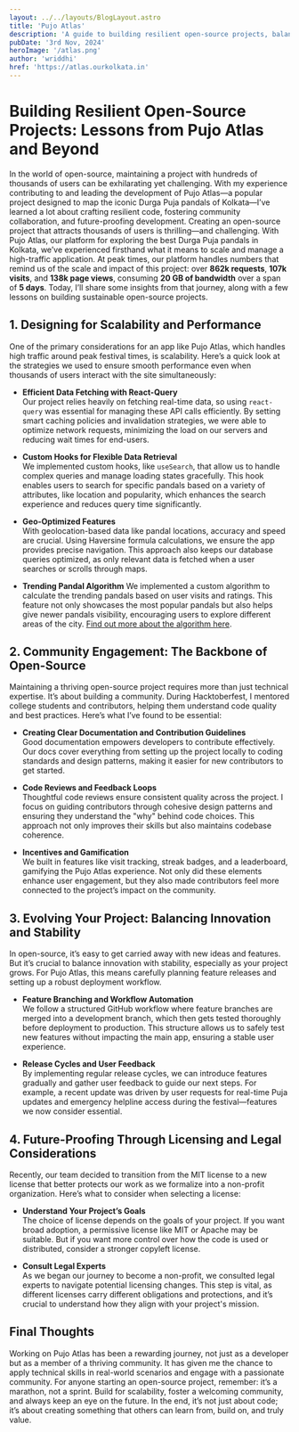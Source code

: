 ```yaml
---
layout: ../../layouts/BlogLayout.astro
title: 'Pujo Atlas'
description: 'A guide to building resilient open-source projects, balancing scalability, community, and future-proofing.'
pubDate: '3rd Nov, 2024'
heroImage: '/atlas.png'
author: 'wriddhi'
href: 'https://atlas.ourkolkata.in'
---
```


# Building Resilient Open-Source Projects: Lessons from Pujo Atlas and Beyond

In the world of open-source, maintaining a project with hundreds of thousands of users can be exhilarating yet challenging. With my experience contributing to and leading the development of Pujo Atlas—a popular project designed to map the iconic Durga Puja pandals of Kolkata—I’ve learned a lot about crafting resilient code, fostering community collaboration, and future-proofing development. Creating an open-source project that attracts thousands of users is thrilling—and challenging. With Pujo Atlas, our platform for exploring the best Durga Puja pandals in Kolkata, we’ve experienced firsthand what it means to scale and manage a high-traffic application. At peak times, our platform handles numbers that remind us of the scale and impact of this project: over **862k requests**, **107k visits**, and **138k page views**, consuming **20 GB of bandwidth** over a span of **5 days**. Today, I’ll share some insights from that journey, along with a few lessons on building sustainable open-source projects.

## 1. Designing for Scalability and Performance

One of the primary considerations for an app like Pujo Atlas, which handles high traffic around peak festival times, is scalability. Here’s a quick look at the strategies we used to ensure smooth performance even when thousands of users interact with the site simultaneously:

- **Efficient Data Fetching with React-Query**  
  Our project relies heavily on fetching real-time data, so using `react-query` was essential for managing these API calls efficiently. By setting smart caching policies and invalidation strategies, we were able to optimize network requests, minimizing the load on our servers and reducing wait times for end-users.

- **Custom Hooks for Flexible Data Retrieval**  
  We implemented custom hooks, like `useSearch`, that allow us to handle complex queries and manage loading states gracefully. This hook enables users to search for specific pandals based on a variety of attributes, like location and popularity, which enhances the search experience and reduces query time significantly.

- **Geo-Optimized Features**  
  With geolocation-based data like pandal locations, accuracy and speed are crucial. Using Haversine formula calculations, we ensure the app provides precise navigation. This approach also keeps our database queries optimized, as only relevant data is fetched when a user searches or scrolls through maps.

- **Trending Pandal Algorithm**
  We implemented a custom algorithm to calculate the trending pandals based on user visits and ratings. This feature not only showcases the most popular pandals but also helps give newer pandals visibility, encouraging users to explore different areas of the city. [Find out more about the algorithm here](https://github.com/Pujo-Atlas-Kolkata/PujoAtlasKol-Web#our-trending-pandals-algorithm).

## 2. Community Engagement: The Backbone of Open-Source

Maintaining a thriving open-source project requires more than just technical expertise. It’s about building a community. During Hacktoberfest, I mentored college students and contributors, helping them understand code quality and best practices. Here’s what I’ve found to be essential:

- **Creating Clear Documentation and Contribution Guidelines**  
  Good documentation empowers developers to contribute effectively. Our docs cover everything from setting up the project locally to coding standards and design patterns, making it easier for new contributors to get started.

- **Code Reviews and Feedback Loops**  
  Thoughtful code reviews ensure consistent quality across the project. I focus on guiding contributors through cohesive design patterns and ensuring they understand the "why" behind code choices. This approach not only improves their skills but also maintains codebase coherence.

- **Incentives and Gamification**  
  We built in features like visit tracking, streak badges, and a leaderboard, gamifying the Pujo Atlas experience. Not only did these elements enhance user engagement, but they also made contributors feel more connected to the project’s impact on the community.

## 3. Evolving Your Project: Balancing Innovation and Stability

In open-source, it’s easy to get carried away with new ideas and features. But it’s crucial to balance innovation with stability, especially as your project grows. For Pujo Atlas, this means carefully planning feature releases and setting up a robust deployment workflow.

- **Feature Branching and Workflow Automation**  
  We follow a structured GitHub workflow where feature branches are merged into a development branch, which then gets tested thoroughly before deployment to production. This structure allows us to safely test new features without impacting the main app, ensuring a stable user experience.

- **Release Cycles and User Feedback**  
  By implementing regular release cycles, we can introduce features gradually and gather user feedback to guide our next steps. For example, a recent update was driven by user requests for real-time Puja updates and emergency helpline access during the festival—features we now consider essential.

## 4. Future-Proofing Through Licensing and Legal Considerations

Recently, our team decided to transition from the MIT license to a new license that better protects our work as we formalize into a non-profit organization. Here’s what to consider when selecting a license:

- **Understand Your Project’s Goals**  
  The choice of license depends on the goals of your project. If you want broad adoption, a permissive license like MIT or Apache may be suitable. But if you want more control over how the code is used or distributed, consider a stronger copyleft license.

- **Consult Legal Experts**  
  As we began our journey to become a non-profit, we consulted legal experts to navigate potential licensing changes. This step is vital, as different licenses carry different obligations and protections, and it’s crucial to understand how they align with your project's mission.

## Final Thoughts

Working on Pujo Atlas has been a rewarding journey, not just as a developer but as a member of a thriving community. It has given me the chance to apply technical skills in real-world scenarios and engage with a passionate community.
For anyone starting an open-source project, remember: it’s a marathon, not a sprint. Build for scalability, foster a welcoming community, and always keep an eye on the future. In the end, it’s not just about code; it’s about creating something that others can learn from, build on, and truly value.
